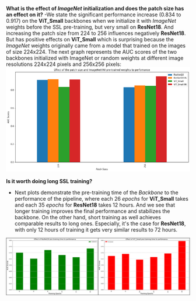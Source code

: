 **What is the effect of _ImageNet_ initialization and does the patch size has an effect on it?** 
-We state the significant performance increase (0.834 to 0.917) on the **ViT_Small** backbones when we initialize it with _ImageNet_ weights before the SSL pre-training, but very small on **ResNet18**. And increasing the patch size from 224 to 256 influences negatively **ResNet18**. But has positive effects on **ViT_Small** which is surprising because the _ImageNet_ weights originally came from a model that trained on the images of size 224x224. The next graph represents the AUC scores of the two backbones initialized with ImageNet or random weights at different image resolutions 224x224 pixels and 256x256 pixels: 
![plot](./output.png)

**Is it worth doing long SSL training?**
- Next plots demonstrate the pre-training time of the _Backbone_ to the performance of the pipeline, where each 26 _epochs_ for **ViT_Small** takes and each 35 _epochs_ for **ResNet18** takes 12 hours. And we see that longer training improves the final performance and stabilizes the backbone. On the other hand, short training as well achieves comparable results to long ones. Especially, it's the case for __ResNet18__, with only 12 hours of training it gets very similar results to 72 hours.

![plot](./duration.png)
